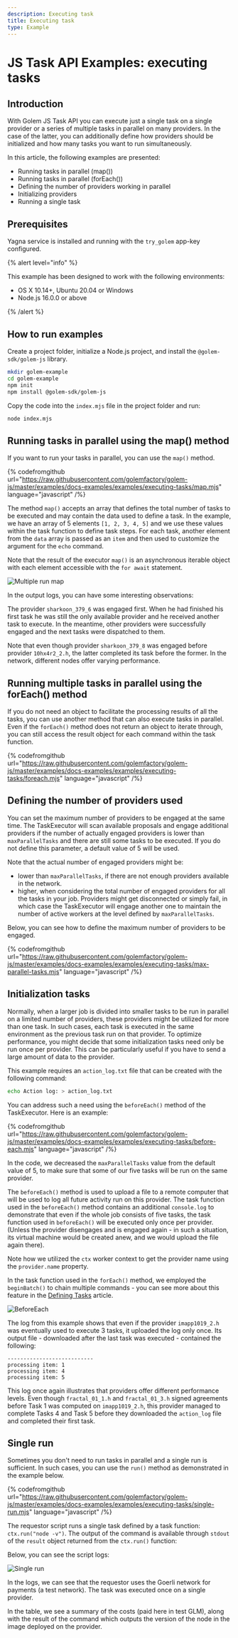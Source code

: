 ```yaml
---
description: Executing task
title: Executing task
type: Example
---
```


# JS Task API Examples: executing tasks

## Introduction

With Golem JS Task API you can execute just a single task on a single provider or a series of multiple tasks in parallel on many providers. In the case of the latter, you can additionally define how providers should be initialized and how many tasks you want to run simultaneously.

In this article, the following examples are presented:

- Running tasks in parallel (map())
- Running tasks in parallel (forEach())
- Defining the number of providers working in parallel
- Initializing providers
- Running a single task

## Prerequisites

Yagna service is installed and running with the `try_golem` app-key configured.

{% alert level="info" %}

This example has been designed to work with the following environments:

- OS X 10.14+, Ubuntu 20.04 or Windows
- Node.js 16.0.0 or above

{% /alert %}

## How to run examples

Create a project folder, initialize a Node.js project, and install the `@golem-sdk/golem-js` library.

```bash
mkdir golem-example
cd golem-example
npm init
npm install @golem-sdk/golem-js
```

Copy the code into the `index.mjs` file in the project folder and run:

```bash
node index.mjs
```

## Running tasks in parallel using the map() method

If you want to run your tasks in parallel, you can use the `map()` method.

{% codefromgithub url="https://raw.githubusercontent.com/golemfactory/golem-js/master/examples/docs-examples/examples/executing-tasks/map.mjs" language="javascript" /%}

The method `map()` accepts an array that defines the total number of tasks to be executed and may contain the data used to define a task.
In the example, we have an array of 5 elements `[1, 2, 3, 4, 5]` and we use these values within the task function to define task steps. For each task, another element from the `data` array is passed as an `item` and then used to customize the argument for the `echo` command.

Note that the result of the executor `map()` is an asynchronous iterable object with each element accessible with the `for await` statement.

![Multiple run map](/map_log.png)

In the output logs, you can have some interesting observations:

The provider `sharkoon_379_6` was engaged first. When he had finished his first task he was still the only available provider and he received another task to execute. In the meantime, other providers were successfully engaged and the next tasks were dispatched to them.

Note that even though provider `sharkoon_379_8` was engaged before provider `10hx4r2_2.h`, the latter completed its task before the former. In the network, different nodes offer varying performance.

## Running multiple tasks in parallel using the forEach() method

If you do not need an object to facilitate the processing results of all the tasks, you can use another method that can also execute tasks in parallel. Even if the `forEach()` method does not return an object to iterate through, you can still access the result object for each command within the task function.

{% codefromgithub url="https://raw.githubusercontent.com/golemfactory/golem-js/master/examples/docs-examples/examples/executing-tasks/foreach.mjs" language="javascript" /%}

## Defining the number of providers used

You can set the maximum number of providers to be engaged at the same time. The TaskExecutor will scan available proposals and engage additional providers if the number of actually engaged providers is lower than `maxParallelTasks` and there are still some tasks to be executed.
If you do not define this parameter, a default value of 5 will be used.

Note that the actual number of engaged providers might be:

- lower than `maxParallelTasks`, if there are not enough providers available in the network.
- higher, when considering the total number of engaged providers for all the tasks in your job. Providers might get disconnected or simply fail, in which case the TaskExecutor will engage another one to maintain the number of active workers at the level defined by `maxParallelTasks`.

Below, you can see how to define the maximum number of providers to be engaged.

{% codefromgithub url="https://raw.githubusercontent.com/golemfactory/golem-js/master/examples/docs-examples/examples/executing-tasks/max-parallel-tasks.mjs" language="javascript" /%}

## Initialization tasks

Normally, when a larger job is divided into smaller tasks to be run in parallel on a limited number of providers, these providers might be utilized for more than one task. In such cases, each task is executed in the same environment as the previous task run on that provider. To optimize performance, you might decide that some initialization tasks need only be run once per provider. This can be particularly useful if you have to send a large amount of data to the provider.

This example requires an `action_log.txt` file that can be created with the following command:

```bash
echo Action log: > action_log.txt
```

You can address such a need using the `beforeEach()` method of the TaskExecutor. Here is an example:

{% codefromgithub url="https://raw.githubusercontent.com/golemfactory/golem-js/master/examples/docs-examples/examples/executing-tasks/before-each.mjs" language="javascript" /%}

In the code, we decreased the `maxParallelTasks` value from the default value of 5, to make sure that some of our five tasks will be run on the same provider.

The `beforeEach()` method is used to upload a file to a remote computer that will be used to log all future activity run on this provider. The task function used in the `beforeEach()` method contains an additional `console.log` to demonstrate that even if the whole job consists of five tasks, the task function used in `beforeEach()` will be executed only once per provider. (Unless the provider disengages and is engaged again - in such a situation, its virtual machine would be created anew, and we would upload the file again there).

Note how we utilized the `ctx` worker context to get the provider name using the `provider.name` property.

In the task function used in the `forEach()` method, we employed the `beginBatch()` to chain multiple commands - you can see more about this feature in the [Defining Tasks](/docs/creators/javascript/examples/composing-tasks) article.

![BeforeEach](/before_log.png)

The log from this example shows that even if the provider `imapp1019_2.h` was eventually
used to execute 3 tasks, it uploaded the log only once. Its output file - downloaded after the last task was executed - contained the following:

```
---------------------------
processing item: 1
processing item: 4
processing item: 5
```

This log once again illustrates that providers offer different performance levels. Even though `fractal_01_1.h` and `fractal_01_3.h` signed agreements before Task 1 was computed on `imapp1019_2.h`, this provider managed to complete Tasks 4 and Task 5 before they downloaded the `action_log` file and completed their first task.

## Single run

Sometimes you don't need to run tasks in parallel and a single run is sufficient. In such cases, you can use the `run()` method as demonstrated in the example below.

{% codefromgithub url="https://raw.githubusercontent.com/golemfactory/golem-js/master/examples/docs-examples/examples/executing-tasks/single-run.mjs" language="javascript" /%}

The requestor script runs a single task defined by a task function: `ctx.run("node -v")`. The output of the command is available through `stdout` of the `result` object returned from the `ctx.run()` function:

Below, you can see the script logs:

![Single run](/run_log.png 'Requestor script output logs')

In the logs, we can see that the requestor uses the Goerli network for payments (a test network). The task was executed once on a single provider.

In the table, we see a summary of the costs (paid here in test GLM), along with the result of the command which outputs the version of the node in the image deployed on the provider.

